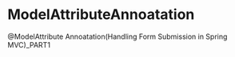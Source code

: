# ModelAttributeAnnoatation

@ModelAttribute Annoatation(Handling Form Submission in Spring MVC)_PART1
